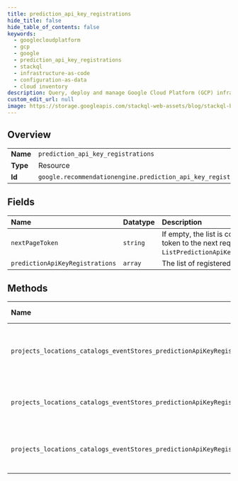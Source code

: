 ```yaml
---
title: prediction_api_key_registrations
hide_title: false
hide_table_of_contents: false
keywords:
  - googlecloudplatform
  - gcp
  - google
  - prediction_api_key_registrations
  - stackql
  - infrastructure-as-code
  - configuration-as-data
  - cloud inventory
description: Query, deploy and manage Google Cloud Platform (GCP) infrastructure and resources using SQL
custom_edit_url: null
image: https://storage.googleapis.com/stackql-web-assets/blog/stackql-blog-post-featured-image.png
---
```

  
    

## Overview
<table><tbody>
<tr><td><b>Name</b></td><td><code>prediction_api_key_registrations</code></td></tr>
<tr><td><b>Type</b></td><td>Resource</td></tr>
<tr><td><b>Id</b></td><td><code>google.recommendationengine.prediction_api_key_registrations</code></td></tr>
</tbody></table>

## Fields
| Name | Datatype | Description |
|:-----|:---------|:------------|
| `nextPageToken` | `string` | If empty, the list is complete. If nonempty, pass the token to the next request's `ListPredictionApiKeysRegistrationsRequest.pageToken`. |
| `predictionApiKeyRegistrations` | `array` | The list of registered API keys. |
## Methods
| Name | Accessible by | Required Params | Description |
|:-----|:--------------|:----------------|:------------|
| `projects_locations_catalogs_eventStores_predictionApiKeyRegistrations_list` | `SELECT` | `parent` | List the registered apiKeys for use with predict method. |
| `projects_locations_catalogs_eventStores_predictionApiKeyRegistrations_create` | `INSERT` | `parent` | Register an API key for use with predict method. |
| `projects_locations_catalogs_eventStores_predictionApiKeyRegistrations_delete` | `DELETE` | `name` | Unregister an apiKey from using for predict method. |
